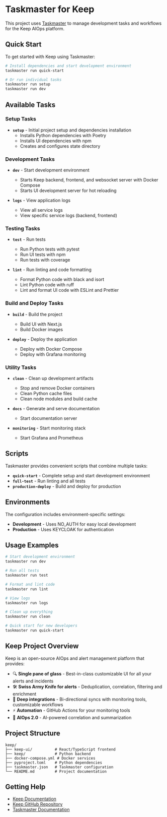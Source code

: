 # Taskmaster for Keep

This project uses [Taskmaster](https://github.com/taskmaster-ai/taskmaster) to manage development tasks and workflows for the Keep AIOps platform.

## Quick Start

To get started with Keep using Taskmaster:

```bash
# Install dependencies and start development environment
taskmaster run quick-start

# Or run individual tasks
taskmaster run setup
taskmaster run dev
```

## Available Tasks

### Setup Tasks

- **`setup`** - Initial project setup and dependencies installation
  - Installs Python dependencies with Poetry
  - Installs UI dependencies with npm
  - Creates and configures state directory

### Development Tasks

- **`dev`** - Start development environment
  - Starts Keep backend, frontend, and websocket server with Docker Compose
  - Starts UI development server for hot reloading

- **`logs`** - View application logs
  - View all service logs
  - View specific service logs (backend, frontend)

### Testing Tasks

- **`test`** - Run tests
  - Run Python tests with pytest
  - Run UI tests with npm
  - Run tests with coverage

- **`lint`** - Run linting and code formatting
  - Format Python code with black and isort
  - Lint Python code with ruff
  - Lint and format UI code with ESLint and Prettier

### Build and Deploy Tasks

- **`build`** - Build the project
  - Build UI with Next.js
  - Build Docker images

- **`deploy`** - Deploy the application
  - Deploy with Docker Compose
  - Deploy with Grafana monitoring

### Utility Tasks

- **`clean`** - Clean up development artifacts
  - Stop and remove Docker containers
  - Clean Python cache files
  - Clean node modules and build cache

- **`docs`** - Generate and serve documentation
  - Start documentation server

- **`monitoring`** - Start monitoring stack
  - Start Grafana and Prometheus

## Scripts

Taskmaster provides convenient scripts that combine multiple tasks:

- **`quick-start`** - Complete setup and start development environment
- **`full-test`** - Run linting and all tests
- **`production-deploy`** - Build and deploy for production

## Environments

The configuration includes environment-specific settings:

- **Development** - Uses NO_AUTH for easy local development
- **Production** - Uses KEYCLOAK for authentication

## Usage Examples

```bash
# Start development environment
taskmaster run dev

# Run all tests
taskmaster run test

# Format and lint code
taskmaster run lint

# View logs
taskmaster run logs

# Clean up everything
taskmaster run clean

# Quick start for new developers
taskmaster run quick-start
```

## Keep Project Overview

Keep is an open-source AIOps and alert management platform that provides:

- 🔍 **Single pane of glass** - Best-in-class customizable UI for all your alerts and incidents
- 🛠️ **Swiss Army Knife for alerts** - Deduplication, correlation, filtering and enrichment
- 🔄 **Deep integrations** - Bi-directional syncs with monitoring tools, customizable workflows
- ⚡ **Automation** - GitHub Actions for your monitoring tools
- 🤖 **AIOps 2.0** - AI-powered correlation and summarization

## Project Structure

```
keep/
├── keep-ui/          # React/TypeScript frontend
├── keep/             # Python backend
├── docker-compose.yml # Docker services
├── pyproject.toml    # Python dependencies
├── taskmaster.json   # Taskmaster configuration
└── README.md         # Project documentation
```

## Getting Help

- [Keep Documentation](https://docs.keephq.dev)
- [Keep GitHub Repository](https://github.com/keephq/keep)
- [Taskmaster Documentation](https://github.com/taskmaster-ai/taskmaster) 